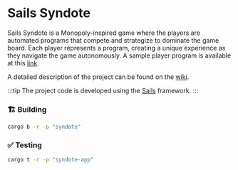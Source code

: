 # Sails Syndote

Sails Syndote is a Monopoly-inspired game where the players are automated programs that compete and strategize to dominate the game board. Each player represents a program, creating a unique experience as they navigate the game autonomously. A sample player program is available at this [link](https://github.com/gear-foundation/dapps/tree/master/contracts/syndote/player).

A detailed description of the project can be found on the [wiki](https://wiki.vara.network/docs/examples/Gaming/monopoly).

:::tip
The project code is developed using the [Sails](https://github.com/gear-tech/sails) framework.
:::  

### 🏗️ Building

```sh
cargo b -r -p "syndote"
```

### ✅ Testing

```sh
cargo t -r -p "syndote-app"
```
